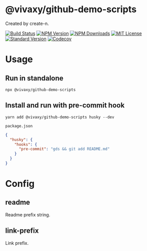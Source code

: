 # @vivaxy/github-demo-scripts

Created by create-n.

[![Build Status][travis-image]][travis-url]
[![NPM Version][npm-version-image]][npm-url]
[![NPM Downloads][npm-downloads-image]][npm-url]
[![MIT License][license-image]][license-url]
[![Standard Version][standard-version-image]][standard-version-url]
[![Codecov][codecov-image]][codecov-url]

# Usage

## Run in standalone

`npx @vivaxy/github-demo-scripts`

## Install and run with pre-commit hook

`yarn add @vivaxy/github-demo-scripts husky --dev`

`package.json`

```json
{
  "husky": {
    "hooks": {
      "pre-commit": "gds && git add README.md"
    }
  }
}
```

# Config

## readme

Readme prefix string.

## link-prefix

Link prefix.

[travis-image]: https://img.shields.io/travis/vivaxy/github-demo-scripts.svg?style=flat-square
[travis-url]: https://travis-ci.org/vivaxy/github-demo-scripts
[npm-version-image]: https://img.shields.io/npm/v/@vivaxy/github-demo-scripts.svg?style=flat-square
[npm-url]: https://www.npmjs.com/package/@vivaxy/github-demo-scripts
[npm-downloads-image]: https://img.shields.io/npm/dt/@vivaxy/github-demo-scripts.svg?style=flat-square
[license-image]: https://img.shields.io/npm/l/@vivaxy/github-demo-scripts.svg?style=flat-square
[license-url]: LICENSE
[standard-version-image]: https://img.shields.io/badge/release-standard%20version-brightgreen.svg?style=flat-square
[standard-version-url]: https://github.com/conventional-changelog/standard-version
[codecov-image]: https://img.shields.io/codecov/c/github/vivaxy/github-demo-scripts.svg?style=flat-square
[codecov-url]: https://codecov.io/gh/vivaxy/github-demo-scripts

